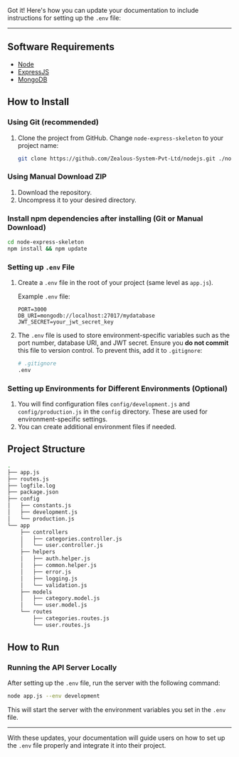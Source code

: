 Got it! Here's how you can update your documentation to include instructions for setting up the `.env` file:

---

## Software Requirements

- [Node](https://nodejs.org/en/download/)
- [ExpressJS](https://www.npmjs.com/package/express)
- [MongoDB](https://www.mongodb.com/)

## How to Install

### Using Git (recommended)

1. Clone the project from GitHub. Change `node-express-skeleton` to your project name:

    ```bash
    git clone https://github.com/Zealous-System-Pvt-Ltd/nodejs.git ./node-express-skeleton
    ```

### Using Manual Download ZIP

1. Download the repository.
2. Uncompress it to your desired directory.

### Install npm dependencies after installing (Git or Manual Download)

```bash
cd node-express-skeleton
npm install && npm update
```

### Setting up `.env` File

1. Create a `.env` file in the root of your project (same level as `app.js`).

    Example `.env` file:

    ```env
    PORT=3000
    DB_URI=mongodb://localhost:27017/mydatabase
    JWT_SECRET=your_jwt_secret_key
    ```

2. The `.env` file is used to store environment-specific variables such as the port number, database URI, and JWT secret. Ensure you **do not commit** this file to version control. To prevent this, add it to `.gitignore`:

    ```bash
    # .gitignore
    .env
    ```

### Setting up Environments for Different Environments (Optional)

1. You will find configuration files `config/development.js` and `config/production.js` in the `config` directory. These are used for environment-specific settings.
2. You can create additional environment files if needed.

## Project Structure

```sh
.
├── app.js
├── routes.js
├── logfile.log
├── package.json
├── config
│   ├── constants.js
│   ├── development.js
│   └── production.js
└── app
    ├── controllers
    │   ├── categories.controller.js
    │   └── user.controller.js
    ├── helpers
    │   ├── auth.helper.js
    │   ├── common.helper.js
    │   ├── error.js
    │   ├── logging.js
    │   └── validation.js
    ├── models
    │   ├── category.model.js
    │   └── user.model.js
    └── routes
        ├── categories.routes.js
        └── user.routes.js
```

## How to Run

### Running the API Server Locally

After setting up the `.env` file, run the server with the following command:

```bash
node app.js --env development
```

This will start the server with the environment variables you set in the `.env` file.

---

With these updates, your documentation will guide users on how to set up the `.env` file properly and integrate it into their project.